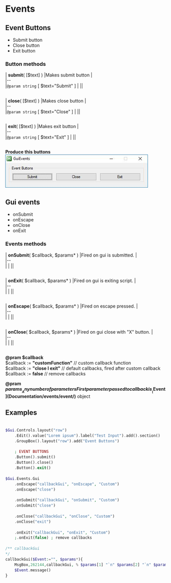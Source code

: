 # Events  

## Event Buttons  

* Submit button  
* Close button  
* Exit button  

### Button methods  


| __submit__( [$text] )    |Makes submit button    |  
|--  
|`@param string` [ $text="Submit" ]    |    ||  

##  

| __close__( [$text] )    |Makes close button    |  
|--  
|`@param string` [ $text="Close" ]    |    ||  

##  

| __exit__( [$text] )    |Makes exit button    |  
|--  
|`@param string` [ $text="Exit" ]    |    ||  

##  

__Produce this buttons__  
![event-buttons](https://github.com/vilbur/ahk-vilgui/blob/master/Documentation/events/gui/eventn-buttons.jpeg?raw=true "Event buttons")  

## Gui events  

* onSubmit  
* onEscape  
* onClose  
* onExit  

### Events methods  


| __onSubmit__( $callback, $params* )    |Fired on gui is submitted.    |  
|--  
| |    ||  

##  

| __onExit__( $callback, $params* )    |Fired on gui is exiting script.    |  
|--  
| |    ||  

##  

| __onEscape__( $callback, $params* )    |Fired on escape pressed.    |  
|--  
| |    ||  

##  

| __onClose__( $callback, $params* )    |Fired on gui close with "X" button.    |  
|--  
|  |    ||  

##  




__@pram $callback__  
$callback := __"customFunction"__ // custom callback function  
$callback := __"close __I__ exit"__ // default callbacks, fired after custom callback  
$callback := __false__ // remove callbacks  

__@pram $params__  
Any number of parameters  
First parameter passed to callback is __[$Event](Documentation/events/event/)__ object  

## Examples  

``` php

$Gui.Controls.layout("row")
    .Edit().value("Lorem ipsum").label("Test Input").add().section()
    .GroupBox().layout("row").add("Event Buttons")

    ; EVENT BUTTONS
    .Button().submit()
    .Button().close()
    .Button().exit()            
    
$Gui.Events.Gui
    .onEscape("callbackGui", "onEscape", "Custom") 
    .onEscape("close")
    
    .onSubmit("callbackGui", "onSubmit", "Custom") 
    .onSubmit("close")
    
    .onClose("callbackGui", "onClose", "Custom")    
    .onClose("exit")

    .onExit("callbackGui", "onExit", "Custom")    
    ;.onExit(false) ; remove callbacks

/** callbackGui
*/
callbackGui($Event:="", $params*){
    MsgBox,262144,callbackGui, % $params[1] "`n" $params[2] "`n" $params[3],5
    $Event.message()
}


```  